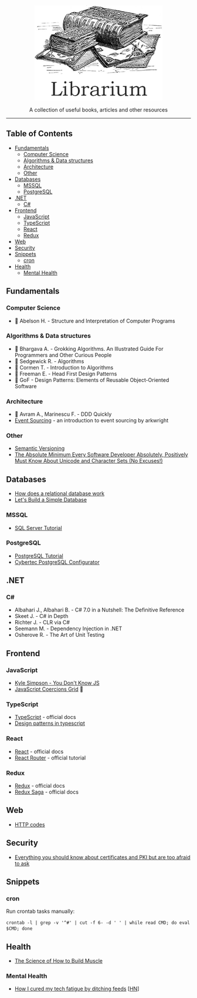 <p align="center">
  <img src="img/logo.png">
</p>

<p align="center">
    A collection of useful books, articles and other resources
</p>

***

## Table of Contents

- [Fundamentals](#fundamentals)
  - [Computer Science](#computer-science)
  - [Algorithms & Data structures](#algorithms--data-structures)
  - [Architecture](#architecture)
  - [Other](#other)
- [Databases](#databases)
  - [MSSQL](#mssql)
  - [PostgreSQL](#postgresql)
- [.NET](#net)
  - [C\#](#c-1)
- [Frontend](#frontend)
  - [JavaScript](#javascript)
  - [TypeScript](#typescript)
  - [React](#react)
  - [Redux](#redux)
- [Web](#web)
- [Security](#security)
- [Snippets](#snippets)
  - [cron](#cron)
- [Health](#health)
  - [Mental Health](#mental-health)

## Fundamentals

### Computer Science

- :book: Abelson H. - Structure and Interpretation of Computer Programs

### Algorithms & Data structures

- :book: Bhargava A. - Grokking Algorithms. An Illustrated Guide For Programmers and Other Curious People
- :book: Sedgewick R. - Algorithms
- :book: Cormen T. - Introduction to Algorithms
- :book: Freeman E. - Head First Design Patterns
- :book: GoF - Design Patterns: Elements of Reusable Object-Oriented Software

### Architecture

- :book: Avram A., Marinescu F. - DDD Quickly
- [Event Sourcing](https://arkwright.github.io/event-sourcing.html) - an introduction to event sourcing by arkwright

### Other

- [Semantic Versioning](https://semver.org/)
- [The Absolute Minimum Every Software Developer Absolutely, Positively Must Know About Unicode and Character Sets (No Excuses!)](https://www.joelonsoftware.com/2003/10/08/the-absolute-minimum-every-software-developer-absolutely-positively-must-know-about-unicode-and-character-sets-no-excuses/)

## Databases
* [How does a relational database work](http://coding-geek.com/how-databases-work/)<br>
* [Let's Build a Simple Database](https://cstack.github.io/db_tutorial/)

### MSSQL
* [SQL Server Tutorial](http://www.sqlservertutorial.net/)

### PostgreSQL
* [PostgreSQL Tutorial](http://www.postgresqltutorial.com/)
* [Cybertec PostgreSQL Configurator](http://pgconfigurator.cybertec.at/)

## .NET

### C\#

* Albahari J., Albahari B. - C# 7.0 in a Nutshell: The Definitive Reference
* Skeet J. - C# in Depth
* Richter J. - CLR via C#
* Seemann M. - Dependency Injection in .NET
* Osherove R. - The Art of Unit Testing

## Frontend
### JavaScript
* [Kyle Simpson - You Don't Know JS](https://github.com/getify/You-Dont-Know-JS)<br>
* [JavaScript Coercions Grid](https://getify.github.io/coercions-grid/) :see_no_evil:

### TypeScript
* [TypeScript](https://www.typescriptlang.org/docs/home.html) - official docs
* [Design patterns in typescript](http://torokmark.github.io/design_patterns_in_typescript/)

### React
* [React](https://reactjs.org/docs/getting-started.html) - official docs
* [React Router](https://reacttraining.com/react-router/web/guides/quick-start) - official tutorial

### Redux
* [Redux](https://redux.js.org/introduction/getting-started) - official docs
* [Redux Saga](https://redux-saga.js.org/) - official docs

## Web
* [HTTP codes](https://www.w3.org/Protocols/rfc2616/rfc2616-sec10.html)

## Security
* [Everything you should know about certificates and PKI but are too afraid to ask](https://smallstep.com/blog/everything-pki.html)

## Snippets
### cron
Run crontab tasks manually:
```shell
crontab -l | grep -v '^#' | cut -f 6- -d ' ' | while read CMD; do eval $CMD; done
```

## Health
* [The Science of How to Build Muscle](https://www.julian.com/guide/muscle/intro)

### Mental Health
* [How I cured my tech fatigue by ditching feeds](https://techcrunch.com/2017/10/28/how-i-cured-my-tech-fatigue-by-ditching-feeds/) [[HN](https://news.ycombinator.com/item?id=15578019)]
